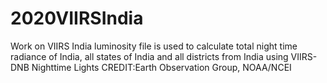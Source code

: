 # 2020VIIRSIndia
Work on VIIRS India 
luminosity file is used to calculate total night time radiance of India, all states of India and all districts from India using VIIRS-DNB Nighttime Lights 
CREDIT:Earth Observation Group, NOAA/NCEI
